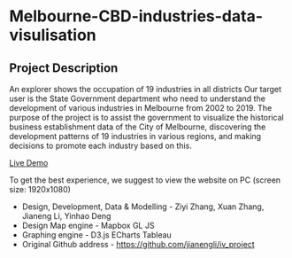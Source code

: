 # Melbourne-CBD-industries-data-visulisation

## Project Description
An explorer shows the occupation of 19 industries in all districts
Our target user is the State Government department who need to understand the development of various industries in Melbourne from 2002 to 2019. The purpose of the project is to assist the government to visualize the historical business establishment data of the City of Melbourne, discovering the development patterns of 19 industries in various regions, and making decisions to promote each industry based on this.


[Live Demo](http://iv-asst3.herokuapp.com)


To get the best experience, we suggest to view the website on PC (screen size: 1920x1080)

- Design, Development, Data & Modelling - Ziyi Zhang, Xuan Zhang, Jianeng Li, Yinhao Deng
- Design  Map engine - Mapbox GL JS  
- Graphing engine - D3.js ECharts Tableau
- Original Github address - https://github.com/jianengli/iv_project
